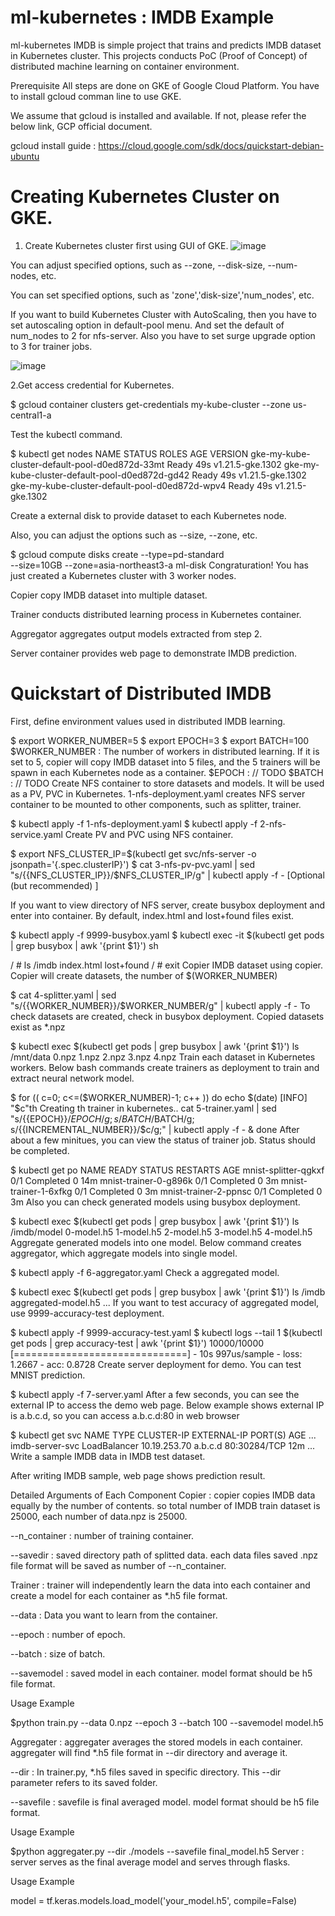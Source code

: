 # ml-kubernetes : IMDB Example
ml-kubernetes IMDB is simple project that trains and predicts IMDB dataset in Kubernetes cluster. This projects conducts PoC (Proof of Concept) of distributed machine learning on container environment.

Prerequisite
All steps are done on GKE of Google Cloud Platform. You have to install gcloud comman line to use GKE.

We assume that gcloud is installed and available. If not, please refer the below link, GCP official document.

gcloud install guide : https://cloud.google.com/sdk/docs/quickstart-debian-ubuntu

# Creating Kubernetes Cluster on GKE.
1. Create Kubernetes cluster first using GUI of GKE.
![image](https://user-images.githubusercontent.com/77087144/146132088-7fb116e0-4164-4ebd-afaf-084d5d64aed5.png)


You can adjust specified options, such as --zone, --disk-size, --num-nodes, etc.

You can set specified options, such as 'zone','disk-size','num_nodes', etc.

If you want to build Kubernetes Cluster with AutoScaling, then you have to set autoscaling option in default-pool menu.
And set the default of num_nodes to 2 for nfs-server. Also you have to set surge upgrade option to 3 for trainer jobs.

![image](https://user-images.githubusercontent.com/77087144/146133192-fb690b4d-7c8f-4c31-baf7-e33493e2aeca.png)


2.Get access credential for Kubernetes.

  $ gcloud container clusters get-credentials my-kube-cluster --zone us-central1-a
  
Test the kubectl command.

  $ kubectl get nodes
  NAME                                             STATUS   ROLES    AGE   VERSION
  gke-my-kube-cluster-default-pool-d0ed872d-33mt   Ready    <none>   49s   v1.21.5-gke.1302
  gke-my-kube-cluster-default-pool-d0ed872d-gd42   Ready    <none>   49s   v1.21.5-gke.1302
  gke-my-kube-cluster-default-pool-d0ed872d-wpv4   Ready    <none>   49s   v1.21.5-gke.1302
  
Create a external disk to provide dataset to each Kubernetes node.

Also, you can adjust the options such as --size, --zone, etc.

  $ gcloud compute disks create --type=pd-standard \
  --size=10GB --zone=asia-northeast3-a ml-disk
Congraturation! You has just created a Kubernetes cluster with 3 worker nodes.




Copier copy IMDB dataset into multiple dataset.

Trainer conducts distributed learning process in Kubernetes container.

Aggregator aggregates output models extracted from step 2.

Server container provides web page to demonstrate IMDB prediction.

# Quickstart of Distributed IMDB
First, define environment values used in distributed IMDB learning.

$ export WORKER_NUMBER=5
$ export EPOCH=3
$ export BATCH=100
$WORKER_NUMBER : The number of workers in distributed learning. If it is set to 5, copier will copy IMDB dataset into 5 files, and the 5 trainers will be spawn in each Kubernetes node as a container.
$EPOCH : // TODO
$BATCH : // TODO
Create NFS container to store datasets and models. It will be used as a PV, PVC in Kubernetes. 1-nfs-deployment.yaml creates NFS server container to be mounted to other components, such as splitter, trainer.

$ kubectl apply -f 1-nfs-deployment.yaml
$ kubectl apply -f 2-nfs-service.yaml
Create PV and PVC using NFS container.

$ export NFS_CLUSTER_IP=$(kubectl get svc/nfs-server -o jsonpath='{.spec.clusterIP}')
$ cat 3-nfs-pv-pvc.yaml | sed "s/{{NFS_CLUSTER_IP}}/$NFS_CLUSTER_IP/g" | kubectl apply -f -
[Optional (but recommended) ]

If you want to view directory of NFS server, create busybox deployment and enter into container. By default, index.html and lost+found files exist.

$ kubectl apply -f 9999-busybox.yaml
$ kubectl exec -it $(kubectl get pods | grep busybox | awk '{print $1}') sh

/ # ls /imdb
index.html  lost+found
/ # exit
Copier IMDB dataset using copier. Copier will create datasets, the number of $(WORKER_NUMBER)

$ cat 4-splitter.yaml | sed "s/{{WORKER_NUMBER}}/$WORKER_NUMBER/g" | kubectl apply -f -
To check datasets are created, check in busybox deployment. Copied datasets exist as *.npz

$ kubectl exec $(kubectl get pods | grep busybox | awk '{print $1}') ls /mnt/data
0.npz
1.npz
2.npz
3.npz
4.npz
Train each dataset in Kubernetes workers. Below bash commands create trainers as deployment to train and extract neural network model.

$ for (( c=0; c<=($WORKER_NUMBER)-1; c++ ))
do
  echo $(date) [INFO] "$c"th Creating th trainer in kubernetes..
  cat 5-trainer.yaml | sed "s/{{EPOCH}}/$EPOCH/g; s/{{BATCH}}/$BATCH/g; s/{{INCREMENTAL_NUMBER}}/$c/g;" | kubectl apply -f - &
done
After about a few minitues, you can view the status of trainer job. Status should be completed.

$ kubectl get po
NAME                          READY   STATUS      RESTARTS   AGE
mnist-splitter-qgkxf          0/1     Completed   0          14m
mnist-trainer-0-g896k         0/1     Completed   0          3m
mnist-trainer-1-6xfkg         0/1     Completed   0          3m
mnist-trainer-2-ppnsc         0/1     Completed   0          3m
Also you can check generated models using busybox deployment.

$ kubectl exec $(kubectl get pods | grep busybox | awk '{print $1}') ls /imdb/model
0-model.h5
1-model.h5
2-model.h5
3-model.h5
4-model.h5
Aggregate generated models into one model. Below command creates aggregator, which aggregate models into single model.

$ kubectl apply -f 6-aggregator.yaml
Check a aggregated model.

$ kubectl exec $(kubectl get pods | grep busybox | awk '{print $1}') ls /imdb
aggregated-model.h5
...
If you want to test accuracy of aggregated model, use 9999-accuracy-test deployment.

$ kubectl apply -f 9999-accuracy-test.yaml
$ kubectl logs --tail 1 $(kubectl get pods | grep accuracy-test | awk '{print $1}')
10000/10000 [==============================] - 10s 997us/sample - loss: 1.2667 - acc: 0.8728
Create server deployment for demo. You can test MNIST prediction.

$ kubectl apply -f 7-server.yaml
After a few seconds, you can see the external IP to access the demo web page. Below example shows external IP is a.b.c.d, so you can access a.b.c.d:80 in web browser

$ kubectl get svc
NAME               TYPE           CLUSTER-IP     EXTERNAL-IP      PORT(S)                      AGE
...
imdb-server-svc   LoadBalancer   10.19.253.70   a.b.c.d   80:30284/TCP                 12m
...
Write a sample IMDB data in IMDB test dataset.

After writing IMDB sample, web page shows prediction result.


Detailed Arguments of Each Component
Copier : copier copies IMDB data equally by the number of contents. so total number of IMDB train dataset is 25000, each number of data.npz is 25000.

--n_container : number of training container.

--savedir : saved directory path of splitted data. each data files saved .npz file format will be saved as number of --n_container.
 
Trainer : trainer will independently learn the data into each container and create a model for each container as *.h5 file format.

--data : Data you want to learn from the container.

--epoch : number of epoch.

--batch : size of batch.

--savemodel : saved model in each container. model format should be h5 file format.

Usage Example

$python train.py --data 0.npz --epoch 3 --batch 100 --savemodel model.h5
                                    
Aggregater : aggregater averages the stored models in each container. aggregater will find *.h5 file format in --dir directory and average it.

--dir : In trainer.py, *.h5 files saved in specific directory. This --dir parameter refers to its saved folder.

--savefile : savefile is final averaged model. model format should be h5 file format.

Usage Example

$python aggregater.py --dir ./models --savefile final_model.h5
Server : server serves as the final average model and serves through flasks.

Usage Example

model = tf.keras.models.load_model('your_model.h5', compile=False)
